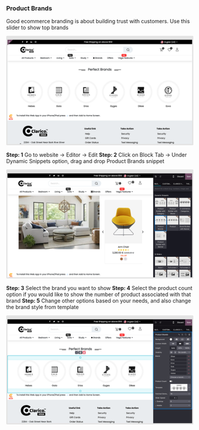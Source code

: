
### Product Brands

Good ecommerce branding is about building trust with customers. Use this slider to show top brands

![](./images/pb13.png)

**Step: 1** Go to website -> Editor -> Edit
**Step: 2** Click on Block Tab -> Under Dynamic Snippets option, drag and drop Product Brands snippet

![](./images/pb12.png)

**Step: 3** Select the brand you want to show
**Step: 4** Select the product count option if you would like to show the number of product associated with that brand
**Step: 5** Change other options based on your needs, and also change the brand style from template

![](./images/pb14.png)
